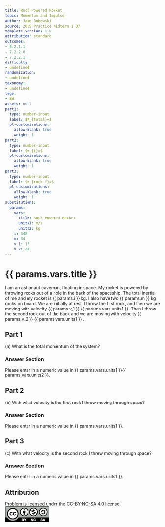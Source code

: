 ```yaml
---
title: Rock Powered Rocket
topic: Momentum and Impulse
author: Jake Bobowski
source: 2015 Practice Midterm 1 Q7
template_version: 1.0
attribution: standard
outcomes:
- 6.2.1.1
- 7.2.2.0
- 7.2.2.1
difficulty:
- undefined
randomization:
- undefined
taxonomy:
- undefined
tags:
- EW
assets: null
part1:
  type: number-input
  label: $P_{total}=$
  pl-customizations:
    allow-blank: true
    weight: 1
part2:
  type: number-input
  label: $v_{f}=$
  pl-customizations:
    allow-blank: true
    weight: 1
part3:
  type: number-input
  label: $v_{rock f}=$
  pl-customizations:
    allow-blank: true
    weight: 1
substitutions:
  params:
    vars:
      title: Rock Powered Rocket
      units1: m/s
      units2: kg
    i: 348
    m: 34
    v_1: 17
    v_2: 28
---
```

# {{ params.vars.title }}
I am an astronaut caveman, floating in space.
My rocket is powered by throwing rocks out of a hole in the back of the spaceship.
The total inertia of me and my rocket is {{ params.i }} kg.
I also have two {{ params.m }} kg rocks on board.
We are initially at rest.
I throw the first rock, and then we are moving with velocity {{ params.v_1 }} {{ params.vars.units1 }}.
Then I throw the second rock out of the back and we are moving with velocity {{ params.v_2 }} {{ params.vars.units1 }} .
## Part 1

(a) What is the total momentum of the system?

### Answer Section

Please enter in a numeric value in {{ params.vars.units1 }}{{ params.vars.units2 }}.
## Part 2

(b) With what velocity is the first rock I threw moving through space?

### Answer Section

Please enter in a numeric value in {{ params.vars.units1 }}.
## Part 3

(c) With what velocity is the second rock I threw moving through space?

### Answer Section

Please enter in a numeric value in {{ params.vars.units1 }}.

## Attribution

Problem is licensed under the [CC-BY-NC-SA 4.0 license](https://creativecommons.org/licenses/by-nc-sa/4.0/).<br> ![The Creative Commons 4.0 license requiring attribution-BY, non-commercial-NC, and share-alike-SA license.](https://raw.githubusercontent.com/firasm/bits/master/by-nc-sa.png)